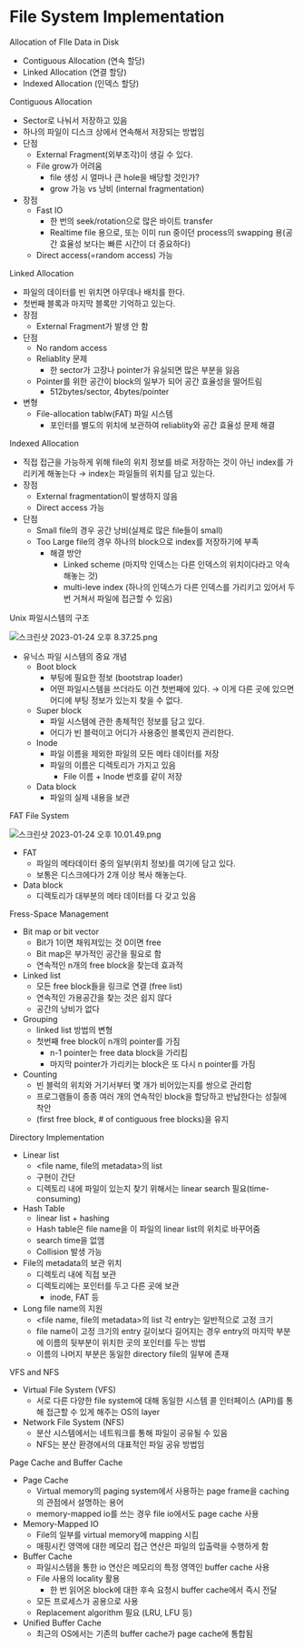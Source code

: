 # File System Implementation

Allocation of FIle Data in Disk

- Contiguous Allocation (연속 할당)
- Linked Allocation (연결 할당)
- Indexed Allocation (인덱스 할당)

Contiguous Allocation

- Sector로 나눠서 저장하고 있음
- 하나의 파일이 디스크 상에서 연속해서 저장되는 방법임
- 단점
    - External Fragment(외부조각)이 생길 수 있다.
    - File grow가 어려움
        - file 생성 시 얼마나 큰 hole을 배당할 것인가?
        - grow 가능 vs 낭비 (internal fragmentation)
- 장점
    - Fast IO
        - 한 번의 seek/rotation으로 많은 바이트 transfer
        - Realtime file 용으로, 또는 이미 run 중이던 process의 swapping 용(공간 효율성 보다는 빠른 시간이 더 중요하다)
    - Direct access(=random access) 가능

Linked Allocation

- 파일의 데이터를 빈 위치면 아무데나 배치를 한다.
- 첫번째 블록과 마지막 블록만 기억하고 있는다.
- 장점
    - External Fragment가 발생 안 함
- 단점
    - No random access
    - Reliablity 문제
        - 한 sector가 고장나 pointer가 유실되면 많은 부분을 잃음
    - Pointer를 위한 공간이 block의 일부가 되어 공간 효율성을 떨어트림
        - 512bytes/sector, 4bytes/pointer
- 변형
    - File-allocation tablw(FAT) 파일 시스템
        - 포인터를 별도의 위치에 보관하여 reliablity와 공간 효율성 문제 해결

Indexed Allocation

- 직접 접근을 가능하게 위해 file의 위치 정보를 바로 저장하는 것이 아닌 index를 가리키게 해놓는다 → index는 파일들의 위치를 담고 있는다.
- 장점
    - External fragmentation이 발생하지 않음
    - Direct access 가능
- 단점
    - Small file의 경우 공간 낭비(실제로 많은 file들이 small)
    - Too Large file의 경우 하나의 block으로 index를 저장하기에 부족
        - 해결 방안
            - Linked scheme (마지막 인덱스는 다른 인덱스의 위치이다라고 약속해놓는 것)
            - multi-leve index (하나의 인덱스가 다른 인덱스를 가리키고 있어서 두 번 거쳐서 파일에 접근할 수 있음)

Unix 파일시스템의 구조

![스크린샷 2023-01-24 오후 8.37.25.png](https://s3-us-west-2.amazonaws.com/secure.notion-static.com/873a704e-0bb1-4109-8024-e8aa21f2b498/%E1%84%89%E1%85%B3%E1%84%8F%E1%85%B3%E1%84%85%E1%85%B5%E1%86%AB%E1%84%89%E1%85%A3%E1%86%BA_2023-01-24_%E1%84%8B%E1%85%A9%E1%84%92%E1%85%AE_8.37.25.png)

- 유닉스 파일 시스템의 중요 개념
    - Boot block
        - 부팅에 필요한 정보 (bootstrap loader)
        - 어떤 파일시스템을 쓰더라도 이건 첫번째에 있다. → 이게 다른 곳에 있으면 어디에 부팅 정보가 있는지 찾을 수 없다.
    - Super block
        - 파일 시스템에 관한 총체적인 정보를 담고 있다.
        - 어디가 빈 블럭이고 어디가 사용중인 블록인지 관리한다.
    - Inode
        - 파일 이름을 제외한 파일의 모든 메타 데이터를 저장
        - 파일의 이름은 디렉토리가 가지고 있음
            - File 이름 + Inode 번호를 같이 저장
    - Data block
        - 파일의 실제 내용을 보관
    

FAT File System

![스크린샷 2023-01-24 오후 10.01.49.png](https://s3-us-west-2.amazonaws.com/secure.notion-static.com/d7b5e5da-bdb7-43a1-aa49-3c711010aab5/%E1%84%89%E1%85%B3%E1%84%8F%E1%85%B3%E1%84%85%E1%85%B5%E1%86%AB%E1%84%89%E1%85%A3%E1%86%BA_2023-01-24_%E1%84%8B%E1%85%A9%E1%84%92%E1%85%AE_10.01.49.png)

- FAT
    - 파일의 메타데이터 중의 일부(위치 정보)를 여기에 담고 있다.
    - 보통은 디스크에다가 2개 이상 복사 해놓는다.
- Data block
    - 디렉토리가 대부분의 메타 데이터를 다 갖고 있음

Fress-Space Management

- Bit map or bit vector
    - Bit가 1이면 채워져있는 것 0이면 free
    - Bit map은 부가적인 공간을 필요로 함
    - 연속적인 n개의 free block을 찾는데 효과적
- Linked list
    - 모든 free block들을 링크로 연결 (free list)
    - 연속적인 가용공간을 찾는 것은 쉽지 않다
    - 공간의 낭비가 없다
- Grouping
    - linked list 방법의 변형
    - 첫번째 free block이 n개의 pointer를 가짐
        - n-1 pointer는 free data block을 가리킴
        - 마지막 pointer가 가리키는 block은 또 다시 n pointer를 가짐
- Counting
    - 빈 블럭의 위치와 거기서부터 몇 개가 비어있는지를 쌍으로 관리함
    - 프로그램들이 종종 여러 개의 연속적인 block을 할당하고 반납한다는 성질에 착안
    - (first free block, # of contiguous free blocks)을 유지

Directory Implementation

- Linear list
    - <file name, file의 metadata>의 list
    - 구현이 간단
    - 디렉토리 내에 파일이 있는지 찾기 위해서는 linear search 필요(time-consuming)
- Hash Table
    - linear list + hashing
    - Hash table은 file name을 이 파일의 linear list의 위치로 바꾸어줌
    - search time을 없앰
    - Collision 발생 가능
- File의 metadata의 보관 위치
    - 디렉토리 내에 직접 보관
    - 디렉토리에는 포인터를 두고 다른 곳에 보관
        - inode, FAT 등
- Long file name의 지원
    - <file name, file의 metadata>의 list 각 entry는 일반적으로 고정 크기
    - file name이 고정 크기의 entry 길이보다 길어지는 경우 entry의 마지막 부분에 이름의 뒷부분이 위치한 곳의 포인터를 두는 방법
    - 이름의 나머지 부분은 동일한 directory file의 일부에 존재

VFS and NFS

- Virtual File System (VFS)
    - 서로 다른 다양한 file system에 대해 동일한 시스템 콜 인터페이스 (API)를 통해 접근할 수 있게 해주는 OS의 layer
- Network File System (NFS)
    - 분산 시스템에서는 네트워크를 통해 파일이 공유될 수 있음
    - NFS는 분산 환경에서의 대표적인 파일 공유 방법임

Page Cache and Buffer Cache

- Page Cache
    - Virtual memory의 paging system에서 사용하는 page frame을 caching의 관점에서 설명하는 용어
    - memory-mapped io를 쓰는 경우 file io에서도 page cache 사용
- Memory-Mapped IO
    - File의 일부를 virtual memory에 mapping 시킴
    - 매핑시킨 영역에 대한 메모리 접근 연산은 파일의 입출력을 수행하게 함
- Buffer Cache
    - 파일시스템을 통한 io 연산은 메모리의 특정 영역인 buffer cache 사용
    - File 사용의 locality 활용
        - 한 번 읽어온 block에 대한 후속 요청시 buffer cache에서 즉시 전달
    - 모든 프로세스가 공용으로 사용
    - Replacement algorithm 필요 (LRU, LFU 등)
- Unified Buffer Cache
    - 최근의 OS에서는 기존의 buffer cache가 page cache에 통합됨
